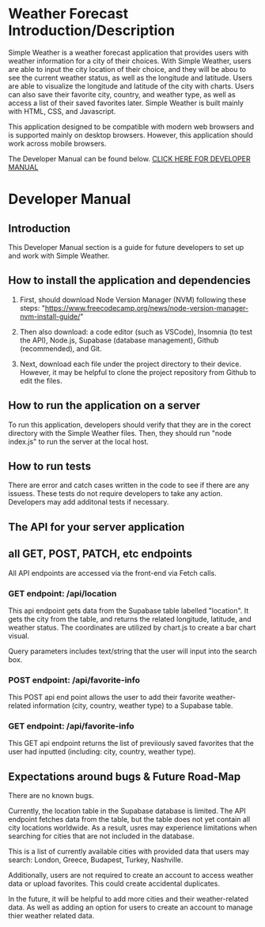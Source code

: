 # Weather Forecast Introduction/Description

Simple Weather is a weather forecast application that provides users with weather information for a city of their choices. With Simple Weather, users are able to input the city location of their choice, and they will be abou to see the current weather status, as well as the longitude and latitude. Users are able to visualize the longitude and latitude of the city with charts. Users can also save their favorite city, country, and weather type, as well as access a list of their saved favorites later. Simple Weather is built mainly with HTML, CSS, and Javascript.

This application designed to be compatible with modern web browsers and is supported mainly on desktop browsers. However, this application should work across mobile browsers.

The Developer Manual can be found below.
[CLICK HERE FOR DEVELOPER MANUAL](#developer-manual)



# Developer Manual

## Introduction
This Developer Manual section is a guide for future developers to set up and work with Simple Weather. 

## How to install the application and dependencies 

1. First, should download Node Version Manager (NVM) following these steps: "https://www.freecodecamp.org/news/node-version-manager-nvm-install-guide/"

2. Then also download: a code editor (such as VSCode), Insomnia (to test the API), Node.js, Supabase (database management), Github (recommended), and Git.

3. Next, download each file under the project directory to their device. However, it may be helpful to clone the project repository from Github to edit the files.


## How to run the application on a server 

To run this application, developers should verify that they are in the corect directory with the Simple Weather files. Then, they should run "node index.js" to run the server at the local host.

## How to run tests

There are error and catch cases written in the code to see if there are any issuess. These tests do not require developers to take any action. Developers may add additonal tests if necessary.


## The API for your server application
## all GET, POST, PATCH, etc endpoints

All API endpoints are accessed via the front-end via Fetch calls.

### GET endpoint: /api/location

This api endpoint gets data from the Supabase table labelled "location". It gets the city from the table, and returns the related longitude, latitude, and weather status. The coordinates are utilized by chart.js to create a bar chart visual.

Query parameters includes text/string that the user will input into the search box.

### POST endpoint: /api/favorite-info
This POST api end point allows the user to add their favorite weather-related information (city, country, weather type) to a Supabase table.

### GET endpoint: /api/favorite-info
This GET api endpoint returns the list of previiously saved favorites that the user had inputted (including: city, country, weather type).


## Expectations around bugs & Future Road-Map

There are no known bugs.

Currently, the location table in the Supabase database is limited. The API endpoint fetches data from the table, but the table does not yet contain all city locations worldwide. As a result, usres may experience limitations when searching for cities that are not included in the database. 

This is a list of currently available cities with provided data that users may search: London, Greece, Budapest, Turkey, Nashville.

Additionally, users are not required to create an account to access weather data or upload favorites. This could create accidental duplicates. 

In the future, it will be helpful to add more cities and their weather-related data. As well as adding an option for users to create an account to manage thier weather related data.
